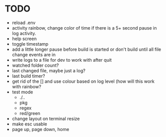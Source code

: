 # TODO

* reload .env
* activity rainbow, change color of time if there is a 5+ second pause in log activity.
* help screen
* toggle timestamp
* add a little longer pause before build is started or don't build until all file change events are in
* write logs to a file for dev to work with after quit
* watched folder count?
* last changed file, maybe just a log?
* last build timer?
* get rid of the [] and use colour based on log level (how will this work with rainbow?
* test mode
  * ./..
  * pkg
  * regex
  * red/green
* change layout on terminal resize
* make esc usable
* page up, page down, home
